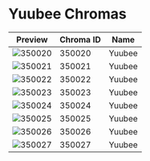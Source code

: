 # Yuubee Chromas



| Preview | Chroma ID | Name |
|---------|-----------|------|
| ![350020](https://raw.communitydragon.org/latest/plugins/rcp-be-lol-game-data/global/default/v1/champion-chroma-images/350/350020.png) | 350020 | Yuubee |
| ![350021](https://raw.communitydragon.org/latest/plugins/rcp-be-lol-game-data/global/default/v1/champion-chroma-images/350/350021.png) | 350021 | Yuubee |
| ![350022](https://raw.communitydragon.org/latest/plugins/rcp-be-lol-game-data/global/default/v1/champion-chroma-images/350/350022.png) | 350022 | Yuubee |
| ![350023](https://raw.communitydragon.org/latest/plugins/rcp-be-lol-game-data/global/default/v1/champion-chroma-images/350/350023.png) | 350023 | Yuubee |
| ![350024](https://raw.communitydragon.org/latest/plugins/rcp-be-lol-game-data/global/default/v1/champion-chroma-images/350/350024.png) | 350024 | Yuubee |
| ![350025](https://raw.communitydragon.org/latest/plugins/rcp-be-lol-game-data/global/default/v1/champion-chroma-images/350/350025.png) | 350025 | Yuubee |
| ![350026](https://raw.communitydragon.org/latest/plugins/rcp-be-lol-game-data/global/default/v1/champion-chroma-images/350/350026.png) | 350026 | Yuubee |
| ![350027](https://raw.communitydragon.org/latest/plugins/rcp-be-lol-game-data/global/default/v1/champion-chroma-images/350/350027.png) | 350027 | Yuubee |